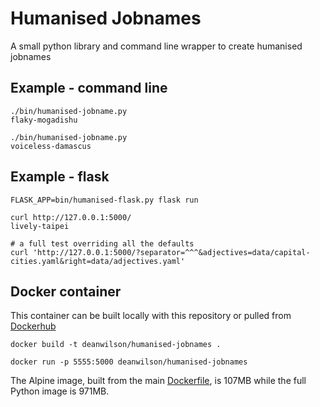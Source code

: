 # Humanised Jobnames

A small python library and command line wrapper to create humanised jobnames

## Example - command line

    ./bin/humanised-jobname.py 
    flaky-mogadishu

    ./bin/humanised-jobname.py 
    voiceless-damascus

## Example - flask

    FLASK_APP=bin/humanised-flask.py flask run

    curl http://127.0.0.1:5000/
    lively-taipei

    # a full test overriding all the defaults
    curl 'http://127.0.0.1:5000/?separator=^^^&adjectives=data/capital-cities.yaml&right=data/adjectives.yaml'

## Docker container

This container can be built locally with this repository or pulled
from [Dockerhub](https://hub.docker.com/repository/docker/deanwilson/humanised-jobnames)

    docker build -t deanwilson/humanised-jobnames .

    docker run -p 5555:5000 deanwilson/humanised-jobnames

The Alpine image, built from the main [Dockerfile](/Dockerfile), is
107MB while the full Python image is 971MB.

